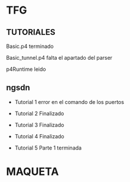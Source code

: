 # TFG

## TUTORIALES
Basic.p4 terminado


Basic_tunnel.p4 falta el apartado del parser



p4Runtime leido


## ngsdn

* Tutorial 1 error en el comando de los puertos

* Tutorial 2 Finalizado

* Tutorial 3 Finalizado

* Tutorial 4 Finalizado

* Tutorial 5 Parte 1 terminada

# MAQUETA
